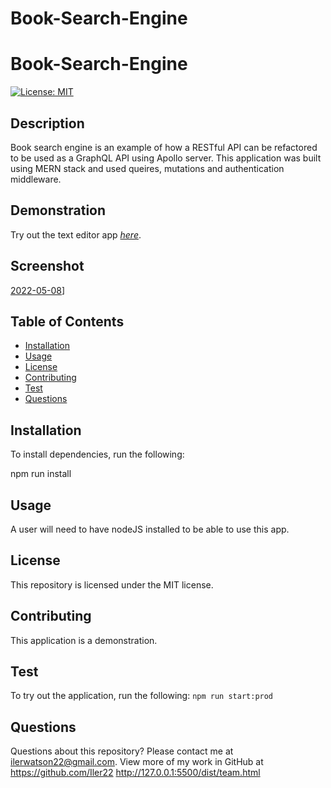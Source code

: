# Book-Search-Engine

# Book-Search-Engine

[![License: MIT](https://img.shields.io/badge/License-MIT-yellow.svg)](https://opensource.org/licenses/MIT)

## Description

Book search engine is an example of how a RESTful API can be refactored to be used as a GraphQL API using Apollo server. This application was built using MERN stack and used queires, mutations and authentication middleware.

## Demonstration

Try out the text editor app [_here_](https://iw-book-search-engine.herokuapp.com/).

## Screenshot

[2022-05-08](https://user-images.githubusercontent.com/89151536/167293353-720a0031-dc34-42d5-b1ee-8c31b629bed1.png)]

## Table of Contents

- [Installation](#installation)
- [Usage](#usage)
- [License](#license)
- [Contributing](#contributing)
- [Test](#test)
- [Questions](#questions)

## Installation

To install dependencies, run the following:

npm run install

## Usage

A user will need to have nodeJS installed to be able to use this app.

## License

This repository is licensed under the MIT license.

## Contributing

This application is a demonstration.

## Test

To try out the application, run the following:
`npm run start:prod`

## Questions

Questions about this repository? Please contact me at [ilerwatson22@gmail.com](mailto:ilerwatson22@gmail.com). View more of my work in GitHub at https://github.com/Iler22
http://127.0.0.1:5500/dist/team.html
